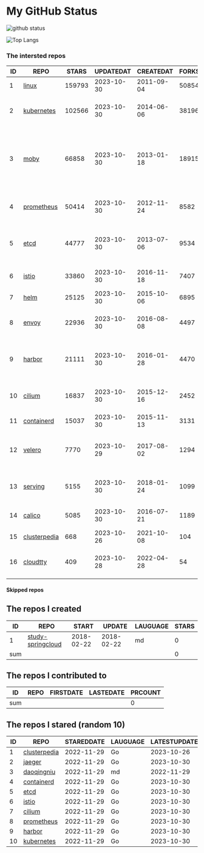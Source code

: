 # My GitHub Status

<img src="https://github-readme-stats-1.yihong0618.vercel.app/api?username=daoqingniu&show_icons=true&&&hide_title=true&count_private=true" alt="github status" />

![Top Langs](https://github-readme-stats-1.yihong0618.vercel.app/api/top-langs/?username=daoqingniu&layout=compact)

<!--START_SECTION:github_repos-->
### The intersted repos
| ID |                              REPO                               | STARS  | UPDATEDAT  | CREATEDAT  | FORKSCOUNT |                                                DESCRIPTIONS                                                |
|----|-----------------------------------------------------------------|--------|------------|------------|------------|------------------------------------------------------------------------------------------------------------|
|  1 | [linux](https://github.com/torvalds/linux)                      | 159793 | 2023-10-30 | 2011-09-04 |      50854 | Linux kernel source tree                                                                                   |
|  2 | [kubernetes](https://github.com/kubernetes/kubernetes)          | 102566 | 2023-10-30 | 2014-06-06 |      38196 | Production-Grade Container Scheduling and Management                                                       |
|  3 | [moby](https://github.com/moby/moby)                            |  66858 | 2023-10-30 | 2013-01-18 |      18915 | The Moby Project - a collaborative project for the container ecosystem to assemble container-based systems |
|  4 | [prometheus](https://github.com/prometheus/prometheus)          |  50414 | 2023-10-30 | 2012-11-24 |       8582 | The Prometheus monitoring system and time series database.                                                 |
|  5 | [etcd](https://github.com/etcd-io/etcd)                         |  44777 | 2023-10-30 | 2013-07-06 |       9534 | Distributed reliable key-value store for the most critical data of a distributed system                    |
|  6 | [istio](https://github.com/istio/istio)                         |  33860 | 2023-10-30 | 2016-11-18 |       7407 | Connect, secure, control, and observe services.                                                            |
|  7 | [helm](https://github.com/helm/helm)                            |  25125 | 2023-10-30 | 2015-10-06 |       6895 | The Kubernetes Package Manager                                                                             |
|  8 | [envoy](https://github.com/envoyproxy/envoy)                    |  22936 | 2023-10-30 | 2016-08-08 |       4497 | Cloud-native high-performance edge/middle/service proxy                                                    |
|  9 | [harbor](https://github.com/goharbor/harbor)                    |  21111 | 2023-10-30 | 2016-01-28 |       4470 | An open source trusted cloud native registry project that stores, signs, and scans content.                |
| 10 | [cilium](https://github.com/cilium/cilium)                      |  16837 | 2023-10-30 | 2015-12-16 |       2452 | eBPF-based Networking, Security, and Observability                                                         |
| 11 | [containerd](https://github.com/containerd/containerd)          |  15037 | 2023-10-30 | 2015-11-13 |       3131 | An open and reliable container runtime                                                                     |
| 12 | [velero](https://github.com/vmware-tanzu/velero)                |   7770 | 2023-10-29 | 2017-08-02 |       1294 | Backup and migrate Kubernetes applications and their persistent volumes                                    |
| 13 | [serving](https://github.com/knative/serving)                   |   5155 | 2023-10-30 | 2018-01-24 |       1099 | Kubernetes-based, scale-to-zero, request-driven compute                                                    |
| 14 | [calico](https://github.com/projectcalico/calico)               |   5085 | 2023-10-30 | 2016-07-21 |       1189 | Cloud native networking and network security                                                               |
| 15 | [clusterpedia](https://github.com/clusterpedia-io/clusterpedia) |    668 | 2023-10-26 | 2021-10-08 |        104 | The Encyclopedia of Kubernetes clusters                                                                    |
| 16 | [cloudtty](https://github.com/cloudtty/cloudtty)                |    409 | 2023-10-28 | 2022-04-28 |         54 | A Friendly Kubernetes CloudShell (Web Terminal) !                                                          |



#### Skipped repos
<!--END_SECTION:github_repos-->

<!--START_SECTION:my_github-->
## The repos I created
| ID  |                                 REPO                                 |   START    |   UPDATE   | LAUGUAGE | STARS |
|-----|----------------------------------------------------------------------|------------|------------|----------|-------|
|   1 | [study-springcloud](https://github.com/daoqingniu/study-springcloud) | 2018-02-22 | 2018-02-22 | md       |     0 |
| sum |                                                                      |            |            |          |     0 |

## The repos I contributed to
| ID  | REPO | FIRSTDATE | LASTEDATE | PRCOUNT |
|-----|------|-----------|-----------|---------|
| sum |      |           |           |       0 |

## The repos I stared (random 10)
| ID |                              REPO                               | STAREDDATE | LAUGUAGE | LATESTUPDATE |
|----|-----------------------------------------------------------------|------------|----------|--------------|
|  1 | [clusterpedia](https://github.com/clusterpedia-io/clusterpedia) | 2022-11-29 | Go       | 2023-10-26   |
|  2 | [jaeger](https://github.com/jaegertracing/jaeger)               | 2022-11-29 | Go       | 2023-10-30   |
|  3 | [daoqingniu](https://github.com/daoqingniu/daoqingniu)          | 2022-11-29 | md       | 2022-11-29   |
|  4 | [containerd](https://github.com/containerd/containerd)          | 2022-11-29 | Go       | 2023-10-30   |
|  5 | [etcd](https://github.com/etcd-io/etcd)                         | 2022-11-29 | Go       | 2023-10-30   |
|  6 | [istio](https://github.com/istio/istio)                         | 2022-11-29 | Go       | 2023-10-30   |
|  7 | [cilium](https://github.com/cilium/cilium)                      | 2022-11-29 | Go       | 2023-10-30   |
|  8 | [prometheus](https://github.com/prometheus/prometheus)          | 2022-11-29 | Go       | 2023-10-30   |
|  9 | [harbor](https://github.com/goharbor/harbor)                    | 2022-11-29 | Go       | 2023-10-30   |
| 10 | [kubernetes](https://github.com/kubernetes/kubernetes)          | 2022-11-29 | Go       | 2023-10-30   |

<!--END_SECTION:my_github-->
